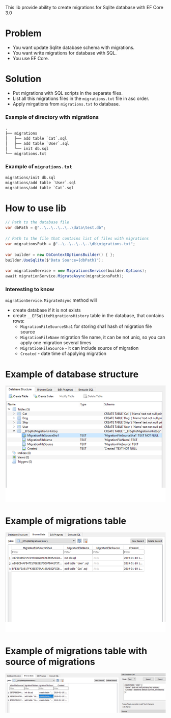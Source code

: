 This lib provide ability to create migrations for Sqlite database with EF Core 3.0

# Problem 

 - You want update Sqlite database schema with migrations.
 - You want write migrations for database with SQL. 
 - You use EF Core.

# Solution

 - Put migrations with SQL scripts in the separate files.
 - List all this migrations files in the `migrations.txt` file in asc order.
 - Apply mirgations from `migrations.txt` to database.
 
### Example of directory with migrations
```
.
├── migrations
│   ├── add table `Cat`.sql
│   ├── add table `User`.sql
│   └── init db.sql
└── migrations.txt
```

### Example of `migrations.txt`
```
migrations/init db.sql
migrations/add table `User`.sql
migrations/add table `Cat`.sql
```

# How to use lib
```csharp
// Path to the database file
var dbPath = @"..\..\..\..\..\data\test.db";
            
// Path to the file that contains list of files with migrations
var migrationsPath = @"..\..\..\..\..\db\migrations.txt";

var builder = new DbContextOptionsBuilder() { };
builder.UseSqlite($"Data Source={dbPath}");

var migrationService = new MigrationsService(builder.Options);
await migrationService.MigrateAsync(migrationsPath);
```

### Interesting to know
`migrationService.MigrateAsync` method will 
 - create database if it is not exists 
 - create `__EFSqliteMigrationsHistory` table in the database, that contains rows:
   - `MigrationFileSourceSha1` for storing sha1 hash of migration file source
   - `MigrationFileName` migration file name, it can be not uniq, so you can apply one migration several times
   - `MigrationFileSource` - it can include source of migration
   - `Created` - date time of applying migration

# Example of database structure
![Example of database structure](/doc/example_of_db.structure.png)

# Example of migrations table
![Example of migrations table](/doc/example_of_migrations_table.png)

# Example of migrations table with source of migrations
![Example of migrations table](/doc/example_of_migrations_table_with_source.png)

